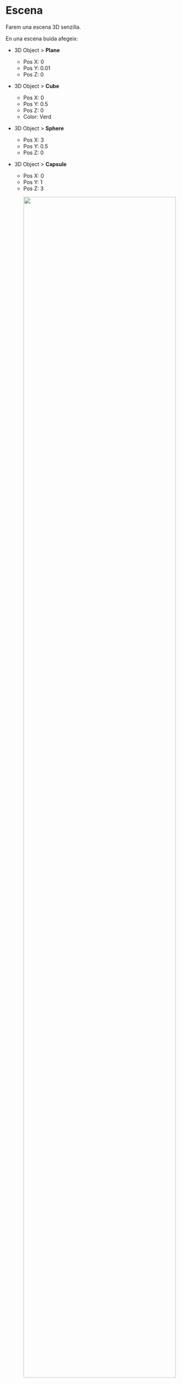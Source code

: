 # Escena

Farem una escena 3D senzilla.

En una escena buida afegeix:

- 3D Object > **Plane**
    - Pos X: 0
    - Pos Y: 0.01
    - Pos Z: 0

- 3D Object > **Cube**
    - Pos X: 0
    - Pos Y: 0.5
    - Pos Z: 0
    - Color: Verd

- 3D Object > **Sphere**
    - Pos X: 3
    - Pos Y: 0.5
    - Pos Z: 0

- 3D Object > **Capsule**
    - Pos X: 0
    - Pos Y: 1
    - Pos Z: 3

<center>
<img src="./assets/escena-basic.png" style="width: 90%; max-width: 700px">
</center>
<br/>

Configura la **"Main Camera"** amb:
- Pos X: 0
- Pos Y: 4
- Pos Z: -10
- Rotation X: 14
- Rotation Y: 0
- Rotation Z: 0

<center>
<img src="./assets/escena-basiccamera.png" style="width: 90%; max-width: 700px">
</center>
<br/>

## Personatge

Descarrega, i afegeix al projecte els assets d'aquest paquet:

[Low Poly People by David Jalbert](https://assetstore.unity.com/packages/3d/characters/humanoids/low-poly-people-by-david-jalbert-274814)

**Nota**: Aquest paquet té una incompatibilitat amb els shaders i la **"Universal Pipeline Rendering"**

Comprova que els shaders no es veuen bé, navega als assets:

*Assets > DavidJalbert > LowPolyPeople > FBX > Materials*

Es veuen tots en lila, i per tant no són vàlids.

<center>
<img src="./assets/escena-shaderko.png" style="width: 90%; max-width: 700px">
</center>
<br/>

Per arreglar els shaders del paquet obre el menú:

*Window > Rendering > Render Pipeline Converter*

<center>
<img src="./assets/escena-menurpc.png" style="width: 90%; max-width: 400px">
</center>
<br/>

Escull totes les opcions i apreta **"Initialize and Convert"**:

<center>
<img src="./assets/escena-rpc.png" style="width: 90%; max-width: 400px">
</center>

Ja hi ha els materials arreglats:

<center>
<img src="./assets/escena-shaderok.png" style="width: 90%; max-width: 700px">
</center>
<br/>

Desplega la carpeta:

*Assets > DavidJalbert > LowPolyPeople > Prefabs*

Arrossega un dels personatges a l'escena i modifica els paràmetres del personatge:

Afegir el component *"Character Controller"*

- Nom: Player
- Pos X: -2
- Pos Y: 0
- Pos Z: -2
- Character Controller > Center Y: 1.1

<center>
<img src="./assets/escena-character.png" style="width: 90%; max-width: 700px">
</center>

## Scripts

Afegeix els següents scripts a la carpeta **"Scripts"**

**CameraController.cs**, assigna'l a la **"Main Camera"**:
```csharp
using UnityEngine;
using UnityEngine.InputSystem;

public class CameraController : MonoBehaviour
{
    public Transform pivot;

    [Header("Distance")]
    public float distance = 4f;
    public float minDistance = 2f, maxDistance = 25f;
    public float zoomSpeed = 10f; // unitats per notch

    [Header("Angles")]
    public float minPitch = 10f, maxPitch = 80f;

    [Header("Sensitivity (degrees per pixel)")]
    public float yawPerPixel = 0.25f;
    public float pitchPerPixel = 0.20f;

    [Header("Boost (while Alt/Option held)")]
    public float altBoost = 2.0f;

    private float yaw;
    private float pitch = 35f;

    // Input System actions
    private InputAction lookDelta;       // <Pointer>/delta
    private InputAction leftBtn;         // LMB
    private InputAction rightBtn;        // RMB
    private InputAction altModifier;     // LeftAlt / RightAlt

    // Estat d'entrada
    private bool _lmbHeld = false;
    private bool _rmbHeld = false;
    private bool _altHeld = false;
    private bool _isOrbiting = false;
    private bool _skipFirstDelta = false;

    // Handlers (no lambdes anònimes)
    private void OnLmbStarted(InputAction.CallbackContext ctx) { _lmbHeld = true;  TryBeginOrbit(); }
    private void OnLmbCanceled(InputAction.CallbackContext ctx){ _lmbHeld = false; TryEndOrbit(); }

    private void OnRmbStarted(InputAction.CallbackContext ctx) { _rmbHeld = true;  TryBeginOrbit(); }
    private void OnRmbCanceled(InputAction.CallbackContext ctx){ _rmbHeld = false; TryEndOrbit(); }

    private void OnAltStarted(InputAction.CallbackContext ctx) { _altHeld = true;  TryBeginOrbit(); }
    private void OnAltCanceled(InputAction.CallbackContext ctx){ _altHeld = false; TryEndOrbit(); }

    void OnEnable()
    {
        // Delta de pointer (evita salts en canvis de mode)
        lookDelta = new InputAction("LookDelta", type: InputActionType.Value);
        lookDelta.AddBinding("<Pointer>/delta");
        lookDelta.Enable();

        // LMB (per combinació amb Alt/Option)
        leftBtn = new InputAction("LMB", type: InputActionType.Button);
        leftBtn.AddBinding("<Mouse>/leftButton");
        leftBtn.started  += OnLmbStarted;
        leftBtn.canceled += OnLmbCanceled;
        leftBtn.Enable();

        // RMB (orbita directa)
        rightBtn = new InputAction("RMB", type: InputActionType.Button);
        rightBtn.AddBinding("<Mouse>/rightButton");
        rightBtn.started  += OnRmbStarted;
        rightBtn.canceled += OnRmbCanceled;
        rightBtn.Enable();

        // Alt/Option
        altModifier = new InputAction("Alt", type: InputActionType.Button);
        altModifier.AddBinding("<Keyboard>/leftAlt");
        altModifier.AddBinding("<Keyboard>/rightAlt");
        altModifier.started  += OnAltStarted;
        altModifier.canceled += OnAltCanceled;
        altModifier.Enable();

        Application.focusChanged += OnAppFocusChanged;
    }

    void OnDisable()
    {
        if (lookDelta != null) lookDelta.Disable();

        if (leftBtn != null)  { leftBtn.started  -= OnLmbStarted;  leftBtn.canceled  -= OnLmbCanceled;  leftBtn.Disable(); }
        if (rightBtn != null) { rightBtn.started -= OnRmbStarted;   rightBtn.canceled -= OnRmbCanceled; rightBtn.Disable(); }
        if (altModifier != null){ altModifier.started -= OnAltStarted; altModifier.canceled -= OnAltCanceled; altModifier.Disable(); }

        Application.focusChanged -= OnAppFocusChanged;
        EndOrbitImmediate();
    }

    private void OnAppFocusChanged(bool hasFocus)
    {
        if (!hasFocus) EndOrbitImmediate();
    }

    void Start()
    {
        if (!pivot)
        {
            var go = new GameObject("Pivot");
            pivot = go.transform;
            pivot.position = Vector3.zero;
        }

        Vector3 dir = (transform.position - pivot.position).normalized;
        pitch = Mathf.Asin(Mathf.Clamp(dir.y, -0.999f, 0.999f)) * Mathf.Rad2Deg;
        yaw   = Mathf.Atan2(dir.x, dir.z) * Mathf.Rad2Deg;
    }

    void Update()
    {
        if (_isOrbiting)
        {
            Vector2 d = lookDelta.ReadValue<Vector2>();
            if (_skipFirstDelta) { d = Vector2.zero; _skipFirstDelta = false; }

            float boost = _altHeld ? altBoost : 1f;
            yaw   += d.x * yawPerPixel   * boost;
            pitch -= d.y * pitchPerPixel * boost;
            pitch = Mathf.Clamp(pitch, minPitch, maxPitch);
        }

        // Zoom
        if (Mouse.current != null)
        {
            float scrollY = Mouse.current.scroll.ReadValue().y;
            if (Mathf.Abs(scrollY) > 0.01f)
            {
                distance -= scrollY * (zoomSpeed * 0.01f);
                distance = Mathf.Clamp(distance, minDistance, maxDistance);
            }
        }
    }

    void LateUpdate()
    {
        if (!pivot) return;

        Quaternion rot = Quaternion.Euler(pitch, yaw, 0f);
        Vector3 pos = pivot.position + rot * new Vector3(0f, 0f, -distance);
        transform.SetPositionAndRotation(pos, rot);
    }

    public void SetPivot(Transform newPivot) => pivot = newPivot;

    // Condició d'òrbita: RMB || (Alt && LMB)
    private bool OrbitCondition() => _rmbHeld || (_altHeld && _lmbHeld);

    private void TryBeginOrbit()
    {
        if (_isOrbiting) return;
        if (OrbitCondition())
        {
            _isOrbiting = true;
            _skipFirstDelta = true;
            Cursor.lockState = CursorLockMode.Locked;
            Cursor.visible = false;
        }
    }

    private void TryEndOrbit()
    {
        if (!_isOrbiting) return;
        if (!OrbitCondition())
        {
            EndOrbitImmediate();
        }
    }

    private void EndOrbitImmediate()
    {
        _isOrbiting = false;
        _skipFirstDelta = false;
        Cursor.lockState = CursorLockMode.None;
        Cursor.visible = true;
    }
}
```

**PlayerMove.cs**, assigna'l al **"Player"**:
```csharp
using UnityEngine;
using UnityEngine.InputSystem;

public class CameraController : MonoBehaviour
{
    public Transform pivot; 

    [Header("Camera Mode")]
    public bool use3rdPersonFollow = true; // TRUE = 3rd person, FALSE = orbit

    [Header("3rd Person Follow Settings")]
    public Vector3 followOffset = new Vector3(0f, 2f, -4f);
    public float followSmoothSpeed = 10f;

    [Header("Distance")]
    public float distance = 4f;
    public float minDistance = 2f, maxDistance = 25f;
    public float zoomSpeed = 10f;

    [Header("Angles")]
    public float minPitch = 10f, maxPitch = 80f;

    [Header("Sensitivity (degrees per pixel)")]
    public float yawPerPixel = 0.25f;
    public float pitchPerPixel = 0.20f;

    [Header("Boost (while Alt/Option held)")]
    public float altBoost = 2.0f;

    private float yaw;
    private float pitch = 35f;
    private Vector3 currentVelocity;

    // Input System actions
    private InputAction lookDelta;
    private InputAction leftBtn;
    private InputAction rightBtn;
    private InputAction altModifier;

    // Estat d'entrada
    private bool _lmbHeld = false;
    private bool _rmbHeld = false;
    private bool _altHeld = false;
    private bool _isOrbiting = false;
    private bool _skipFirstDelta = false;

    // Handlers
    private void OnLmbStarted(InputAction.CallbackContext ctx) { _lmbHeld = true;  TryBeginOrbit(); }
    private void OnLmbCanceled(InputAction.CallbackContext ctx){ _lmbHeld = false; TryEndOrbit(); }

    private void OnRmbStarted(InputAction.CallbackContext ctx) { _rmbHeld = true;  TryBeginOrbit(); }
    private void OnRmbCanceled(InputAction.CallbackContext ctx){ _rmbHeld = false; TryEndOrbit(); }

    private void OnAltStarted(InputAction.CallbackContext ctx) { _altHeld = true;  TryBeginOrbit(); }
    private void OnAltCanceled(InputAction.CallbackContext ctx){ _altHeld = false; TryEndOrbit(); }

    void OnEnable()
    {
        lookDelta = new InputAction("LookDelta", type: InputActionType.Value);
        lookDelta.AddBinding("<Pointer>/delta");
        lookDelta.Enable();

        leftBtn = new InputAction("LMB", type: InputActionType.Button);
        leftBtn.AddBinding("<Mouse>/leftButton");
        leftBtn.started  += OnLmbStarted;
        leftBtn.canceled += OnLmbCanceled;
        leftBtn.Enable();

        rightBtn = new InputAction("RMB", type: InputActionType.Button);
        rightBtn.AddBinding("<Mouse>/rightButton");
        rightBtn.started  += OnRmbStarted;
        rightBtn.canceled += OnRmbCanceled;
        rightBtn.Enable();

        altModifier = new InputAction("Alt", type: InputActionType.Button);
        altModifier.AddBinding("<Keyboard>/leftAlt");
        altModifier.AddBinding("<Keyboard>/rightAlt");
        altModifier.started  += OnAltStarted;
        altModifier.canceled += OnAltCanceled;
        altModifier.Enable();

        Application.focusChanged += OnAppFocusChanged;
    }

    void OnDisable()
    {
        if (lookDelta != null) lookDelta.Disable();

        if (leftBtn != null)  { leftBtn.started  -= OnLmbStarted;  leftBtn.canceled  -= OnLmbCanceled;  leftBtn.Disable(); }
        if (rightBtn != null) { rightBtn.started -= OnRmbStarted;   rightBtn.canceled -= OnRmbCanceled; rightBtn.Disable(); }
        if (altModifier != null){ altModifier.started -= OnAltStarted; altModifier.canceled -= OnAltCanceled; altModifier.Disable(); }

        Application.focusChanged -= OnAppFocusChanged;
        EndOrbitImmediate();
    }

    private void OnAppFocusChanged(bool hasFocus)
    {
        if (!hasFocus) EndOrbitImmediate();
    }

    void Start()
    {
        if (!pivot)
        {
            var go = new GameObject("Pivot");
            pivot = go.transform;
            pivot.position = Vector3.zero;
        }

        if (use3rdPersonFollow && pivot)
        {
            // Mode 3rd person: inicialitza yaw amb la direcció del player
            yaw = pivot.eulerAngles.y;
        }
        else
        {
            // Mode orbit: calcula angles des de la posició inicial
            Vector3 dir = (transform.position - pivot.position).normalized;
            pitch = Mathf.Asin(Mathf.Clamp(dir.y, -0.999f, 0.999f)) * Mathf.Rad2Deg;
            yaw   = Mathf.Atan2(dir.x, dir.z) * Mathf.Rad2Deg;
        }
    }

    void Update()
    {
        if (_isOrbiting)
        {
            // Mode manual orbit (RMB o Alt+LMB)
            Vector2 d = lookDelta.ReadValue<Vector2>();
            if (_skipFirstDelta) { d = Vector2.zero; _skipFirstDelta = false; }

            float boost = _altHeld ? altBoost : 1f;
            yaw   += d.x * yawPerPixel   * boost;
            pitch -= d.y * pitchPerPixel * boost;
            pitch = Mathf.Clamp(pitch, minPitch, maxPitch);
        }
        else if (use3rdPersonFollow)
        {
            // Mode 3rd person: segueix la rotació Y del player suaument
            if (pivot)
            {
                float targetYaw = pivot.eulerAngles.y;
                yaw = Mathf.LerpAngle(yaw, targetYaw, followSmoothSpeed * Time.deltaTime);
            }
        }
        // Si use3rdPersonFollow == false i no està orbitant, yaw/pitch es mantenen fixos

        // Zoom (funciona en tots dos modes)
        if (Mouse.current != null)
        {
            float scrollY = Mouse.current.scroll.ReadValue().y;
            if (Mathf.Abs(scrollY) > 0.01f)
            {
                distance -= scrollY * (zoomSpeed * 0.01f);
                distance = Mathf.Clamp(distance, minDistance, maxDistance);
            }
        }
    }

    void LateUpdate()
    {
        if (!pivot) return;

        Quaternion rot = Quaternion.Euler(pitch, yaw, 0f);
        Vector3 targetPos = pivot.position + rot * new Vector3(0f, followOffset.y, -distance);

        if (use3rdPersonFollow && !_isOrbiting)
        {
            // Suavitza el moviment en mode 3rd person
            Vector3 smoothedPos = Vector3.SmoothDamp(transform.position, targetPos, ref currentVelocity, 1f / followSmoothSpeed);
            transform.SetPositionAndRotation(smoothedPos, rot);
        }
        else
        {
            // Posició directa en mode orbit o quan està orbitant manualment
            transform.SetPositionAndRotation(targetPos, rot);
        }
    }

    public void SetPivot(Transform newPivot) => pivot = newPivot;

    private bool OrbitCondition() => _rmbHeld || (_altHeld && _lmbHeld);

    private void TryBeginOrbit()
    {
        if (_isOrbiting) return;
        if (OrbitCondition())
        {
            _isOrbiting = true;
            _skipFirstDelta = true;
            Cursor.lockState = CursorLockMode.Locked;
            Cursor.visible = false;
        }
    }

    private void TryEndOrbit()
    {
        if (!_isOrbiting) return;
        if (!OrbitCondition())
        {
            EndOrbitImmediate();
        }
    }

    private void EndOrbitImmediate()
    {
        _isOrbiting = false;
        _skipFirstDelta = false;
        Cursor.lockState = CursorLockMode.None;
        Cursor.visible = true;
    }

    // Mètode públic per canviar de mode en temps d'execució
    public void SetCameraMode(bool enable3rdPerson)
    {
        use3rdPersonFollow = enable3rdPerson;
        
        if (enable3rdPerson && pivot && !_isOrbiting)
        {
            // Sincronitza yaw amb el player quan canvies a 3rd person
            yaw = pivot.eulerAngles.y;
        }
    }
}
```

**PlayerAnimation.cs**, assigna'l al **"Player"**:
```csharp
using UnityEngine;
using UnityEngine.Playables;
using UnityEngine.Animations;

[RequireComponent(typeof(CharacterController))]
[RequireComponent(typeof(Animator))]
public class PlayerAnimation : MonoBehaviour
{
    [Header("Clips")]
    public AnimationClip idleClip;
    public AnimationClip walkClip;

    [Header("Config")]
    public float walkSpeed = 1.2f;   // velocitat a partir de la qual és 100% walk

    private CharacterController cc;
    private Animator animator;
    private PlayableGraph graph;
    private AnimationMixerPlayable mixer;

    void OnEnable()
    {
        cc = GetComponent<CharacterController>();
        animator = GetComponent<Animator>();

        graph = PlayableGraph.Create("PlayerAnimGraph");
        var output = AnimationPlayableOutput.Create(graph, "AnimOutput", animator);

        mixer = AnimationMixerPlayable.Create(graph, 2, true);

        var idlePlayable = AnimationClipPlayable.Create(graph, idleClip);
        var walkPlayable = AnimationClipPlayable.Create(graph, walkClip);

        graph.Connect(idlePlayable, 0, mixer, 0);
        graph.Connect(walkPlayable, 0, mixer, 1);

        mixer.SetInputWeight(0, 1f); // idle
        mixer.SetInputWeight(1, 0f); // walk

        output.SetSourcePlayable(mixer);
        graph.Play();
    }

    void OnDisable()
    {
        if (graph.IsValid()) graph.Destroy();
    }

    void Update()
    {
        Vector3 v = cc.velocity;
        float speed = new Vector2(v.x, v.z).magnitude;

        // t: 0 = idle, 1 = walk
        float t = Mathf.InverseLerp(0f, walkSpeed, speed);
        mixer.SetInputWeight(0, 1f - t);
        mixer.SetInputWeight(1, t);
    }
}
```

Desplega la carpeta d'animacions del player:

*Assets > DavidJalbert > LowPolyPeople > Prefabs > Animations*

Arrossega les següents animacions, cap els camps *"Clip"* de l'script **"PlayerAnimation"**:

- **Normal Idle** cap a **Idle Clip**
- **Normal Walk** cap a **Walk Clip**

<center>
<img src="./assets/escena-characteranims.png" style="width: 90%; max-width: 700px">
</center>

Selecciona la càmera i arrossega l'objecte **"Player"** a la variable **"Pivot"** de l'script de la càmera.

<center>
<img src="./assets/escena-pivotdrag.png" style="width: 90%; max-width: 700px">
</center>
